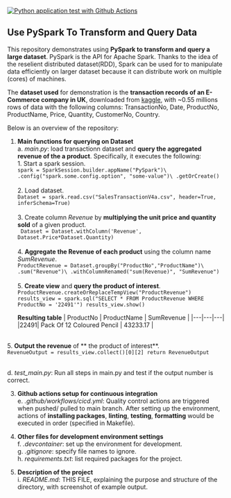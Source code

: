 [![Python application test with Github Actions](https://github.com/nogibjj/PandasStats_YCLiu/actions/workflows/main.yml/badge.svg)](https://github.com/nogibjj/PandasStats_YCLiu/actions/workflows/main.yml)

## Use PySpark To Transform and Query Data

This repository demonstrates using **PySpark to transform and query a large dataset**. PySpark is the API for Apache Spark. Thanks to the idea of the reselient distributed dataset(RDD), Spark can be used for to manipulate data efficiently on larger dataset because it can distribute work on multiple (cores) of machines. 

The **dataset used** for demonstration is the **transaction records of an E-Commerce company in UK**, downloaded from [kaggle](https://www.kaggle.com/datasets/gabrielramos87/an-online-shop-business), with ~0.55 millions rows of data with the following columns: TransactionNo, Date, ProductNo, ProductName, Price, Quantity, CustomerNo, Country.

Below is an overview of the repository:
   
1. **Main functions for querying on Dataset**
   <br>a. _main.py_: load transactionn dataset and **query the aggregated revenue of the a product**. Specifically, it executes the following:
   <br>         1. Start a spark session.
   <br>`spark = SparkSession.builder.appName("PySpark")\
                        .config("spark.some.config.option", "some-value")\
                        .getOrCreate()`<br>
   <br>         2. Load dataset.
   <br>`Dataset = spark.read.csv("SalesTransactionV4a.csv", header=True, inferSchema=True)`<br>
   <br>         3. Create column _Revenue_ by **multiplying the unit price and quantity sold** of a given product.
   <br>` Dataset = Dataset.withColumn('Revenue', Dataset.Price*Dataset.Quantity)`<br>
   <br>         4. **Aggregate the Revenue of each product** using the column name _SumRevenue_.
   <br>`ProductRevenue = Dataset.groupBy("ProductNo","ProductName")\
                            .sum("Revenue")\
                            .withColumnRenamed("sum(Revenue)", "SumRevenue")`<br>
   <br>         5. **Create view** and **query the product of interest**.
   <br>`ProductRevenue.createOrReplaceTempView("ProductRevenue")
    results_view = spark.sql("SELECT * FROM ProductRevenue WHERE ProductNo = '22491'")
    results_view.show()`<br>
    
   **Resulting table**
   | ProductNo | ProductName | SumRevenue |
|---|---|---|
|22491| Pack Of 12 Coloured Pencil | 43233.17 |

<br>         5. **Output the revenue** of  ** the product of interest**.
    <br>`RevenueOutput = results_view.collect()[0][2]
    return RevenueOutput`<br>

   <br>d. _test_main.py_: Run all steps in main.py and test if the output number is correct.
   
3. **Github actions setup for continuous integration**
  <br>e. _.github/workflows/cicd.yml_: Quality control actions are triggered when pushed/ pulled to main branch. After setting up the environment, actions of **installing packages**, **linting**, **testing**, **formatting** would be executed in order (specified in Makefile). 

4. **Other files for development environment settings**
  <br>f. _.devcontainer_: set up the environment for development.
  <br>g. _.gitignore_: specify file names to ignore.
  <br>h. _requirements.txt_: list required packages for the project.

5. **Description of the project**
   <br>i. _README.md_: THIS FILE, explaining the purpose and structure of the directory, with screenshot of example output.



